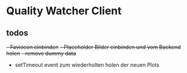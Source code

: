 # Quality Watcher Client

## todos
~~- Faviocon einbinden~~
~~- Placeholder Bilder einbinden und vom Backend holen~~
~~- remove dummy data~~
- setTimeout event zum wiederholten holen der neuen Plots
